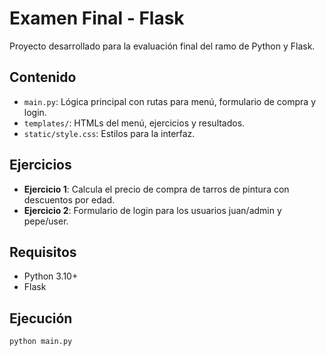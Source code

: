 # Examen Final - Flask

Proyecto desarrollado para la evaluación final del ramo de Python y Flask.

## Contenido

- `main.py`: Lógica principal con rutas para menú, formulario de compra y login.
- `templates/`: HTMLs del menú, ejercicios y resultados.
- `static/style.css`: Estilos para la interfaz.

## Ejercicios

- **Ejercicio 1**: Calcula el precio de compra de tarros de pintura con descuentos por edad.
- **Ejercicio 2**: Formulario de login para los usuarios juan/admin y pepe/user.

## Requisitos

- Python 3.10+
- Flask

## Ejecución

```bash
python main.py
